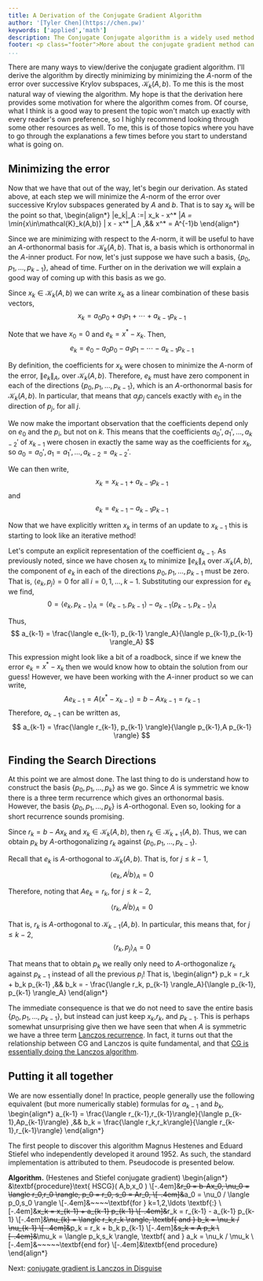 ```yaml
---
title: A Derivation of the Conjugate Gradient Algorithm
author: '[Tyler Chen](https://chen.pw)'
keywords: ['applied','math']
description: The Conjugate Conjugate algorithm is a widely used method for solving Ax=b when A is positive definite. While it's simple to state the algorithm, understanding where it comes from is not always so clear.
footer: <p class="footer">More about the conjugate gradient method can be found <a href="./">here</a>.</p>
...
```


There are many ways to view/derive the conjugate gradient algorithm. 
I'll derive the algorithm by directly minimizing by minimizing the $A$-norm of the error over successive Krylov subspaces, $\mathcal{K}_k(A,b)$.
To me this is the most natural way of viewing the algorithm.
My hope is that the derivation here provides some motivation for where the algorithm comes from.
Of course, what I think is a good way to present the topic won't match up exactly with every reader's own preference, so I highly recommend looking through some other resources as well.
To me, this is of those topics where you have to go through the explanations a few times before you start to understand what is going on. 


## Minimizing the error
Now that we have that out of the way, let's begin our derivation.
As stated above, at each step we will minimize the $A$-norm of the error over successive Krylov subspaces generated by $A$ and $b$.
That is to say $x_k$ will be the point so that,
\begin{align*}
\|e_k\|_A
:=\| x_k - x^* \|_A 
= \min_{x\in\mathcal{K}_k(A,b)} \| x - x^* \|_A
,&&
x^* = A^{-1}b
\end{align*}

Since we are minimizing with respect to the $A$-norm, it will be useful to have an $A$-orthonormal basis for $\mathcal{K}_k(A,b)$.
That is, a basis which is orthonormal in the $A$-inner product.
For now, let's just suppose we have such a basis, $\{p_0,p_1,\ldots,p_{k-1}\}$, ahead of time.
Further on in the derivation we will explain a good way of coming up with this basis as we go.

Since $x_k\in\mathcal{K}_k(A,b)$ we can write $x_k$ as a linear combination of these basis vectors,
$$
x_k = a_0 p_0 + a_1 p_1 + \cdots + a_{k-1} p_{k-1}
$$

Note that we have $x_0 = 0$ and $e_k = x^* - x_k$.
Then,
$$
e_k = e_0 - a_0p_0 - a_1 p_1 - \cdots - a_{k-1} p_{k-1}
$$

By definition, the coefficients for $x_k$ were chosen to minimize the $A$-norm of the error, $\|e_k\|_A$, over $\mathcal{K}_k(A,b)$.
Therefore, $e_k$ must have zero component in each of the directions $\{ p_0,p_1,\ldots,p_{k-1} \}$, which is an $A$-orthonormal basis for $\mathcal{K}_k(A,b)$.
In particular, that means that $a_jp_j$ cancels exactly with $e_0$ in the direction of $p_j$, for all $j$. 

We now make the important observation that the coefficients depend only on $e_0$ and the $p_i$, but not on $k$. 
This means that the coefficients $a_0',a_1',\ldots,a_{k-2}'$ of $x_{k-1}$ were chosen in exactly the same way as the coefficients for $x_k$, so $a_0=a_0', a_1=a_1', \ldots, a_{k-2}=a_{k-2}'$.

We can then write,
$$
x_k = x_{k-1} + a_{k-1} p_{k-1}
$$
and
$$
e_k = e_{k-1} - a_{k-1} p_{k-1}
$$

Now that we have explicitly written $x_k$ in terms of an update to $x_{k-1}$ this is starting to look like an iterative method!

Let's compute an explicit representation of the coefficient $a_{k-1}$.
As previously noted, since we have chosen $x_k$ to minimize $\|e_k\|_A$ over $\mathcal{K}_k(A,b)$, the component of $e_k$ in each of the directions $p_0,p_1,\ldots,p_{k-1}$ must be zero.
That is, $\langle e_k , p_j \rangle = 0$ for all $i=0,1,\ldots, k-1$. Substituting our expression for $e_k$ we find,
$$
0 = \langle e_k , p_{k-1} \rangle_A
= \langle e_{k-1}, p_{k-1} \rangle - a_{k-1} \langle p_{k-1} , p_{k-1} \rangle_A
$$

Thus,
$$
a_{k-1} 
= \frac{\langle e_{k-1}, p_{k-1} \rangle_A}{\langle p_{k-1},p_{k-1} \rangle_A} 
$$

This expression might look like a bit of a roadbock, since if we knew the error $e_k = x^* - x_k$ then we would know how to obtain the solution from our guess! 
However, we have been working with the $A$-inner product so we can write,
$$
Ae_{k-1} = A(x^* - x_{k-1}) = b - Ax_{k-1} = r_{k-1}
$$
Therefore, $a_{k-1}$ can be written as,
$$
a_{k-1}
= \frac{\langle r_{k-1}, p_{k-1} \rangle}{\langle p_{k-1},A p_{k-1} \rangle} 
$$

## Finding the Search Directions
At this point we are almost done.
The last thing to do is understand how to construct the basis $\{p_0,p_1,\ldots,p_k\}$ as we go.
Since $A$ is symmetric we know there is a three term recurrence which gives an orthonormal basis. However, the basis $\{p_0,p_1,\ldots,p_k\}$ is $A$-orthogonal.
Even so, looking for a short recurrence sounds promising.

Since $r_k = b-Ax_k$ and $x_k\in\mathcal{K}_k(A,b)$, then $r_k \in \mathcal{K}_{k+1}(A,b)$.
Thus, we can obtain $p_k$ by $A$-orthogonalizing $r_k$ against $\{p_0,p_1,\ldots,p_{k-1}\}$. 

Recall that $e_k$ is $A$-orthogonal to $\mathcal{K}_k(A,b)$.
That is, for $j\leq k-1$,
$$
\langle e_k, A^j b \rangle_A = 0
$$

Therefore, noting that $Ae_k = r_k$, for $j\leq k-2$,
$$
\langle r_k, A^j b \rangle_A = 0
$$

That is, $r_k$ is $A$-orthogonal to $\mathcal{K}_{k-1}(A,b)$.
In particular, this means that, for $j\leq k-2$,
$$
\langle r_k, p_j \rangle_A = 0
$$

That means that to obtain $p_k$ we really only need to $A$-orthogonalize $r_k$ against $p_{k-1}$ instead of all the previous $p_i$! That is,
\begin{align*}
p_k = r_k + b_k p_{k-1}
,&&
b_k = - \frac{\langle r_k, p_{k-1} \rangle_A}{\langle p_{k-1}, p_{k-1} \rangle_A}
\end{align*}

The immediate consequence is that we do not need to save the entire basis $\{p_0,p_1,\ldots,p_{k-1}\}$, but instead can just keep $x_k$,$r_k$, and $p_{k-1}$.
This is perhaps somewhat unsurprising give then we have seen that when $A$ is symmetric we have a three term [Lanczos recurrence](./arnoldi_lanczos.html#the-lanczos-algorithm). 
In fact, it turns out that the relationship between CG and Lanczos is quite fundamental, and that [CG is essentially doing the Lanczos algorithm](./cg_lanczos.html).

## Putting it all together

We are now essentially done! In practice, people generally use the following equivalent (but more numerically stable) formulas for $a_{k-1}$ and $b_k$,
\begin{align*}
a_{k-1} = \frac{\langle r_{k-1},r_{k-1}\rangle}{\langle p_{k-1},Ap_{k-1}\rangle}
,&&
b_k = \frac{\langle r_k,r_k\rangle}{\langle r_{k-1},r_{k-1}\rangle}
\end{align*}

The first people to discover this algorithm Magnus Hestenes and Eduard Stiefel who independently developed it around 1952. As such, the standard implementation is attributed to them. 
Pseudocode is presented below.

**Algorithm.** (Hestenes and Stiefel conjugate gradient)
\begin{align*}
&\textbf{procedure}\text{ HSCG}( A,b,x_0 ) 
\\[-.4em]&~~~~r_0 = b-Ax_0, \nu_0 = \langle r_0,r_0 \rangle, p_0 = r_0, s_0 = Ar_0, 
\\[-.4em]&~~~~a_0 = \nu_0 / \langle p_0,s_0 \rangle
\\[-.4em]&~~~~\textbf{for } k=1,2,\ldots \textbf{:} 
\\[-.4em]&~~~~~~~~x_k = x_{k-1} + a_{k-1} p_{k-1} 
\\[-.4em]&~~~~~~~~r_k = r_{k-1} - a_{k-1} p_{k-1} 
\\[-.4em]&~~~~~~~~\nu_{k} = \langle r_k,r_k \rangle, \textbf{ and } b_k = \nu_k / \nu_{k-1}
\\[-.4em]&~~~~~~~~p_k = r_k + b_k p_{k-1}
\\[-.4em]&~~~~~~~~s_k = A p_k
\\[-.4em]&~~~~~~~~\mu_k = \langle p_k,s_k \rangle, \textbf{ and } a_k = \nu_k / \mu_k
\\[-.4em]&~~~~~\textbf{end for}
\\[-.4em]&\textbf{end procedure}
\end{align*}


<!--
\begin{align*}
&\textbf{procedure}\text{ HSCG}( A,b,x_0 ) 
\\[-.4em]&~~~~\textbf{set } r_0 = b-Ax_0, \nu_0 = \langle r_0,r_0 \rangle, p_0 = r_0, s_0 = Ar_0, 
\\[-.4em]&~~~~\phantom{\textbf{set }}a_0 = \nu_0 / \langle p_0,s_0 \rangle
\\[-.4em]&~~~~\textbf{for } k=1,2,\ldots \textbf{:} 
\\[-.4em]&~~~~~~~~\textbf{set } x_k = x_{k-1} + a_{k-1} p_{k-1} 
\\[-.4em]&~~~~~~~~\phantom{\textbf{set }} r_k = r_{k-1} - a_{k-1} p_{k-1} 
\\[-.4em]&~~~~~~~~\textbf{set } \nu_{k} = \langle r_k,r_k \rangle, \textbf{ and } b_k = \nu_k / \nu_{k-1}
\\[-.4em]&~~~~~~~~\textbf{set }p_k = r_k + b_k p_{k-1}
\\[-.4em]&~~~~~~~~\textbf{set }s_k = A p_k
\\[-.4em]&~~~~~~~~\textbf{set }\mu_k = \langle p_k,s_k \rangle, \textbf{ and } a_k = \nu_k / \mu_k
\\[-.4em]&~~~~~\textbf{end for}
\\[-.4em]&\textbf{end procedure}
\end{align*}
-->

<!--
This can be easily [implemented](./cg.py) in numpy.
Note that we use $f$ for the right hand side vector to avoid conflict with the coefficient $b$.

    def cg(A,f,max_iter):
        x = np.zeros(len(f)); r = np.copy(f); p = np.copy(r); s=A@p
        nu = r @ r; a = nu/(p@s); b = 0
        for k in range(1,max_iter):
            x += a*p
            r -= a*s

            nu_ = nu
            nu = r@r
            b = nu/nu_

            p = r + b*p
            s = A@p

            a = nu/(p@s)

        return x
-->

<!--start_pdf_comment-->
Next: [conjugate gradient is Lanczos in Disguise](./cg_lanczos.html)
<!--end_pdf_comment-->


